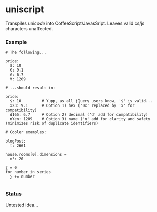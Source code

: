# uniscript

Transpiles uni*code* into CoffeeScript/JavasSript. Leaves valid cs/js characters unaffected.

### Example
```
# The following...

price:
  $: 10
  €: 9.1
  £: 6.7
  ¥: 1209
  
# ...should result in:

price:
  $: 10         # Yupp, as all jQuery users know, '$' is valid...
  x23: 9.1      # Option 1) hex ('0x' replaced by 'x' for compatibility)
  d165: 6.7     # Option 2) decimal ('d' add for compatibility)
  nYen: 1209    # Option 3) name ('n' add for clarity and safety (minimizes risk of duplicate identifiers)

# Cooler examples:

blogPost:
  ♡: 2661

house.rooms[0].dimensions =
  m²: 20

∑ = 0
for number in series
  ∑ += number
  

```

### Status
Untested idea...
